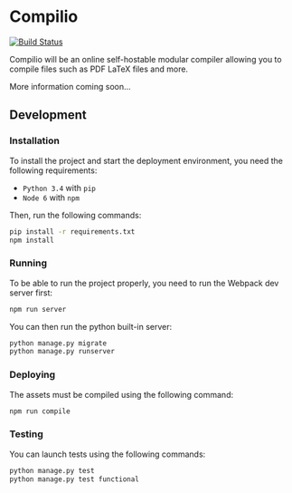 # Compilio

[![Build Status](https://travis-ci.org/Compilio/Compilio.svg?branch=master)](https://travis-ci.org/Compilio/Compilio)

Compilio will be an online self-hostable modular compiler allowing you to compile files such as PDF LaTeX files and more.

More information coming soon...

## Development

### Installation

To install the project and start the deployment environment, you need the following requirements:

- `Python 3.4` with `pip`
- `Node 6` with `npm`

Then, run the following commands:

```sh
pip install -r requirements.txt
npm install
```

### Running

To be able to run the project properly, you need to run the Webpack dev server first:

```sh
npm run server
```

You can then run the python built-in server:

```sh
python manage.py migrate
python manage.py runserver
```

### Deploying

The assets must be compiled using the following command:

```sh
npm run compile
```

### Testing

You can launch tests using the following commands:

```sh
python manage.py test
python manage.py test functional
```
